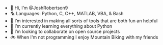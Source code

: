 - 👋 Hi, I’m @JoshRobertson9
- 🪜 Languages: Python, C, C++, MATLAB, VBA, & Bash
- 👀 I’m interested in making all sorts of tools that are both fun an helpful
- 🌱 I’m currently learning everything about Python
- 💞️ I’m looking to collaborate on open source projects
- 🚲 When I'm not programming I enjoy Mountain Biking with my friends 

<!---
JoshRobertson9/JoshRobertson9 is a ✨ special ✨ repository because its `README.md` (this file) appears on your GitHub profile.
You can click the Preview link to take a look at your changes.
--->
